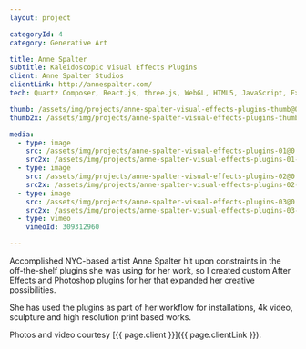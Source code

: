 ```yaml
---
layout: project

categoryId: 4
category: Generative Art

title: Anne Spalter
subtitle: Kaleidoscopic Visual Effects Plugins
client: Anne Spalter Studios
clientLink: http://annespalter.com/
tech: Quartz Composer, React.js, three.js, WebGL, HTML5, JavaScript, ExtendScript, FxFactory Pro, Adobe Creative Cloud

thumb: /assets/img/projects/anne-spalter-visual-effects-plugins-thumb@0.5x-80.jpg
thumb2x: /assets/img/projects/anne-spalter-visual-effects-plugins-thumb-80.jpg

media:
  - type: image
    src: /assets/img/projects/anne-spalter-visual-effects-plugins-01@0.5x-80.jpg
    src2x: /assets/img/projects/anne-spalter-visual-effects-plugins-01-80.jpg
  - type: image
    src: /assets/img/projects/anne-spalter-visual-effects-plugins-02@0.5x-80.jpg
    src2x: /assets/img/projects/anne-spalter-visual-effects-plugins-02-80.jpg
  - type: image
    src: /assets/img/projects/anne-spalter-visual-effects-plugins-03@0.5x-80.jpg
    src2x: /assets/img/projects/anne-spalter-visual-effects-plugins-03-80.jpg
  - type: vimeo
    vimeoId: 309312960

---
```


Accomplished NYC-based artist Anne Spalter hit upon constraints in the off-the-shelf plugins she was using for her work, so I created custom After Effects and Photoshop plugins for her that expanded her creative possibilities.

She has used the plugins as part of her workflow for installations, 4k video, sculpture and high resolution print based works.

Photos and video courtesy [{{ page.client }}]({{ page.clientLink }}).
